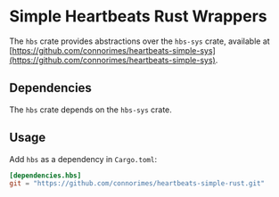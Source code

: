 # Simple Heartbeats Rust Wrappers

The `hbs` crate provides abstractions over the `hbs-sys` crate,
available at
[https://github.com/connorimes/heartbeats-simple-sys](https://github.com/connorimes/heartbeats-simple-sys).

## Dependencies

The `hbs` crate depends on the `hbs-sys` crate.

## Usage
Add `hbs` as a dependency in `Cargo.toml`:

```toml
[dependencies.hbs]
git = "https://github.com/connorimes/heartbeats-simple-rust.git"
```
